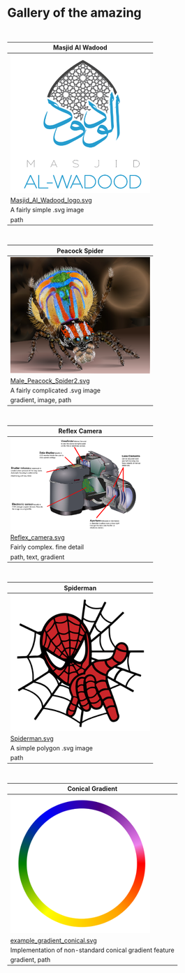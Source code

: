 # Gallery of the amazing
</br>

| Masjid Al Wadood |
|-------------------------------|
| <img src="alwadood_logo.png" alt="alwadood" width=320/> |
| <a href="Masjid_Al_Wadood_logo.svg">Masjid_Al_Wadood_logo.svg</a>
|A fairly simple .svg image|
|path|
</br>

| Peacock Spider |
|-------------------------------|
| <img src="peacockspider.png" alt="peacockspider" width=320/> |
| <a href="Male_peacock_spider2.svg">Male_Peacock_Spider2.svg</a>
|A fairly complicated .svg image|
|gradient, image, path|
</br>

| Reflex Camera |
|-------------------------------|
| <img src="reflexcamera.png" alt="reflexcamera" width=320/> |
| <a href="Reflex_camera.svg">Reflex_camera.svg</a>
|Fairly complex. fine detail|
|path, text, gradient|
</br>

| Spiderman |
|-------------------------------|
| <img src="spiderman.png" alt="spiderman" width=320/> |
| <a href="Spiderman.svg">Spiderman.svg</a>
|A simple polygon .svg image|
|path|
</br>

| Conical Gradient |
|-------------------------------|
| <img src="conical_gradient.png" alt="conical_gradient" width=320/> |
| <a href="example_gradient_conical.svg">example_gradient_conical.svg</a>
|Implementation of non-standard conical gradient feature|
|gradient, path|
